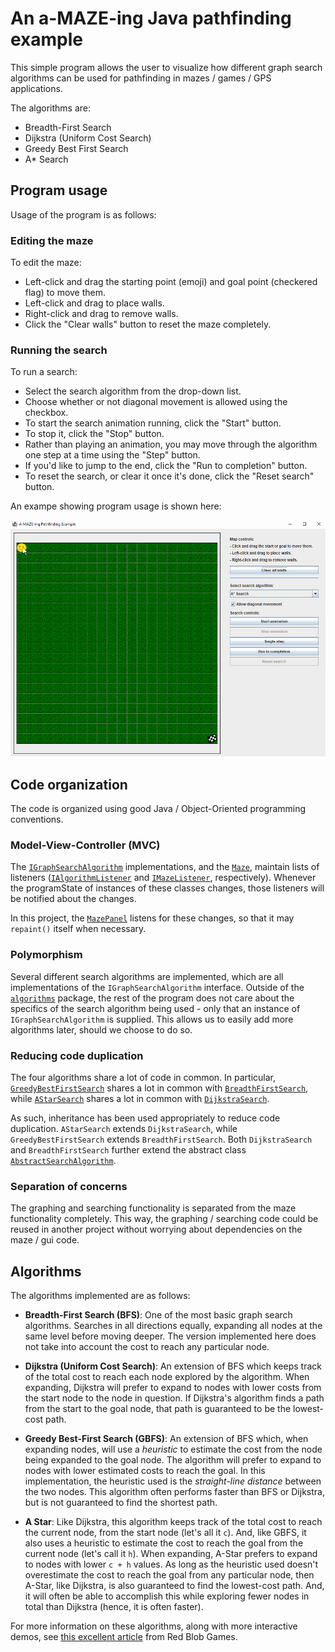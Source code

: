 # An a-MAZE-ing Java pathfinding example

This simple program allows the user to visualize how different graph search algorithms can be used for pathfinding in mazes / games / GPS applications.

The algorithms are:
- Breadth-First Search
- Dijkstra (Uniform Cost Search)
- Greedy Best First Search
- A* Search


## Program usage
Usage of the program is as follows:

### Editing the maze
To edit the maze:
- Left-click and drag the starting point (emoji) and goal point (checkered flag) to move them.
- Left-click and drag to place walls.
- Right-click and drag to remove walls.
- Click the "Clear walls" button to reset the maze completely.

### Running the search
To run a search:
- Select the search algorithm from the drop-down list.
- Choose whether or not diagonal movement is allowed using the checkbox.
- To start the search animation running, click the "Start" button.
- To stop it, click the "Stop" button.
- Rather than playing an animation, you may move through the algorithm one step at a time using the "Step" button.
- If you'd like to jump to the end, click the "Run to completion" button.
- To reset the search, or clear it once it's done, click the "Reset search" button.

An exampe showing program usage is shown here:

![](./spec/running-example.gif)


## Code organization
The code is organized using good Java / Object-Oriented programming conventions.

### Model-View-Controller (MVC)
The [`IGraphSearchAlgorithm`](./src/ictgradschool/amazeing/algorithms/IGraphSearchAlgorithm.java) implementations, and the [`Maze`](./src/ictgradschool/amazeing/maze/Maze.java),  maintain lists of listeners ([`IAlgorithmListener`](./src/ictgradschool/amazeing/algorithms/IAlgorithmListener.java) and [`IMazeListener`](./src/ictgradschool/amazeing/maze/IMazeListener.java), respectively). Whenever the programState of instances of these classes changes, those listeners will be notified about the changes.

In this project, the [`MazePanel`](./src/ictgradschool/amazeing/gui/MazePanel.java) listens for these changes, so that it may `repaint()` itself when necessary.

### Polymorphism
Several different search algorithms are implemented, which are all implementations of the `IGraphSearchAlgorithm` interface. Outside of the [`algorithms`](./src/ictgradschool/amazeing/algorithms) package, the rest of the program does not care about the specifics of the search algorithm being used - only that an instance of `IGraphSearchAlgorithm` is supplied. This allows us to easily add more algorithms later, should we choose to do so.

### Reducing code duplication
The four algorithms share a lot of code in common. In particular, [`GreedyBestFirstSearch`](./src/ictgradschool/amazeing/algorithms/GreedyBestFirstSearch.java) shares a lot in common with [`BreadthFirstSearch`](./src/ictgradschool/amazeing/algorithms/BreadthFirstSearch.java), while [`AStarSearch`](./src/ictgradschool/amazeing/algorithms/AStarSearch.java) shares a lot in common with [`DijkstraSearch`](./src/ictgradschool/amazeing/algorithms/DijkstraSearch.java).

As such, inheritance has been used appropriately to reduce code duplication. `AStarSearch` extends `DijkstraSearch`, while `GreedyBestFirstSearch` extends `BreadthFirstSearch`. Both `DijkstraSearch` and `BreadthFirstSearch` further extend the abstract class [`AbstractSearchAlgorithm`](./src/ictgradschool/amazeing/algorithms/AbstractSearchAlgorithm.java).

### Separation of concerns
The graphing and searching functionality is separated from the maze functionality completely. This way, the graphing / searching code could be reused in another project without worrying about dependencies on the maze / gui code.


## Algorithms
The algorithms implemented are as follows:

- **Breadth-First Search (BFS)**: One of the most basic graph search algorithms. Searches in all directions equally, expanding all nodes at the same level before moving deeper. The version implemented here does not take into account the cost to reach any particular node.

- **Dijkstra (Uniform Cost Search)**: An extension of BFS which keeps track of the total cost to reach each node explored by the algorithm. When expanding, Dijkstra will prefer to expand to nodes with lower costs from the start node to the node in question. If Dijkstra's algorithm finds a path from the start to the goal node, that path is guaranteed to be the lowest-cost path.

- **Greedy Best-First Search (GBFS)**: An extension of BFS which, when expanding nodes, will use a *heuristic* to estimate the cost from the node being expanded to the goal node. The algorithm will prefer to expand to nodes with lower estimated costs to reach the goal. In this implementation, the heuristic used is the *straight-line distance* between the two nodes. This algorithm often performs faster than BFS or Dijkstra, but is not guaranteed to find the shortest path.

- **A Star**: Like Dijkstra, this algorithm keeps track of the total cost to reach the current node, from the start node (let's all it `c`). And, like GBFS, it also uses a heuristic to estimate the cost to reach the goal from the current node (let's call it `h`). When expanding, A-Star prefers to expand to nodes with lower `c + h` values. As long as the heuristic used doesn't overestimate the cost to reach the goal from any particular node, then A-Star, like Dijkstra, is also guaranteed to find the lowest-cost path. And, it will often be able to accomplish this while exploring fewer nodes in total than Dijkstra (hence, it is often faster).

For more information on these algorithms, along with more interactive demos, see [this excellent article](https://www.redblobgames.com/pathfinding/a-star/introduction.html) from Red Blob Games.